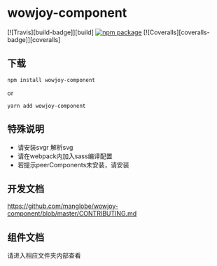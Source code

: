 # wowjoy-component

[![Travis][build-badge]][build]
[![npm package][npm-badge]][npm]
[![Coveralls][coveralls-badge]][coveralls]

## 下载
```
npm install wowjoy-component
```
or
```
yarn add wowjoy-component
```
## 特殊说明
- 请安装svgr 解析svg
- 请在webpack内加入sass编译配置
- 若提示peerComponents未安装，请安装


## 开发文档
https://github.com/manglobe/wowjoy-component/blob/master/CONTRIBUTING.md


## 组件文档

请进入相应文件夹内部查看
<!-- 
[build-badge]: https://img.shields.io/travis/user/repo/master.png?style=flat-square
[build]: https://travis-ci.org/user/repo -->

[npm-badge]: https://img.shields.io/npm/v/wowjoy-component.png?style=flat-square
[npm]: https://www.npmjs.org/package/wowjoy-component
<!-- 
[coveralls-badge]: https://img.shields.io/coveralls/user/repo/master.png?style=flat-square
[coveralls]: https://coveralls.io/github/user/repo -->
